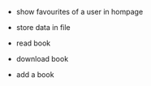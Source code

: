 - show favourites of a user in hompage
- store data in file

- read book
- download book
- add a book
